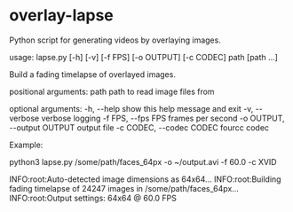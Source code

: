 # overlay-lapse
Python script for generating videos by overlaying images.

usage: lapse.py [-h] [-v] [-f FPS] [-o OUTPUT] [-c CODEC] path [path ...]

Build a fading timelapse of overlayed images.

positional arguments:
  path                  path to read image files from

optional arguments:
  -h, --help            show this help message and exit
  -v, --verbose         verbose logging
  -f FPS, --fps FPS     frames per second
  -o OUTPUT, --output OUTPUT
                        output file
  -c CODEC, --codec CODEC
                        fourcc codec

Example:

python3 lapse.py /some/path/faces\_64px -o ~/output.avi -f 60.0 -c XVID

INFO:root:Auto-detected image dimensions as 64x64...
INFO:root:Building fading timelapse of 24247 images in /some/path/faces\_64px...
INFO:root:Output settings: 64x64 @ 60.0 FPS

